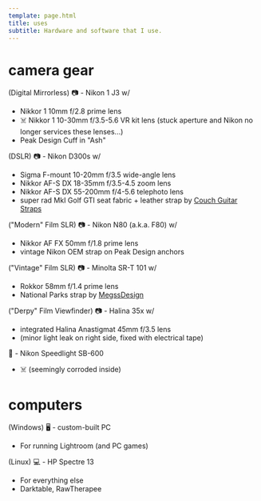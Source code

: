 ```yaml
---
template: page.html
title: uses
subtitle: Hardware and software that I use.
---
```


# camera gear

(Digital Mirrorless) 📷 - Nikon 1 J3 w/

- Nikkor 1 10mm f/2.8 prime lens
- ☠️  Nikkor 1 10-30mm f/3.5-5.6 VR kit lens (stuck aperture and Nikon no longer services these lenses...)
- Peak Design Cuff in "Ash"

(DSLR) 📷 - Nikon D300s w/

- Sigma F-mount 10-20mm f/3.5 wide-angle lens
- Nikkor AF-S DX 18-35mm f/3.5-4.5 zoom lens
- Nikkor AF-S DX 55-200mm f/4-5.6 telephoto lens
- super rad MkI Golf GTI seat fabric + leather strap by [Couch Guitar Straps](https://www.etsy.com/shop/couchguitarstraps)

("Modern" Film SLR) 📷 - Nikon N80 (a.k.a. F80) w/

- Nikkor AF FX 50mm f/1.8 prime lens
- vintage Nikon OEM strap on Peak Design anchors

("Vintage" Film SLR) 📷 - Minolta SR-T 101 w/

- Rokkor 58mm f/1.4 prime lens
- National Parks strap by [MegssDesign](https://www.etsy.com/shop/MegssDesign)

("Derpy" Film Viewfinder) 📷 - Halina 35x w/

- integrated Halina Anastigmat 45mm f/3.5 lens
- (minor light leak on right side, fixed with electrical tape)

📸 - Nikon Speedlight SB-600

- ☠️ (seemingly corroded inside)


# computers

(Windows) 🖥️ - custom-built PC
- For running Lightroom (and PC games)

(Linux) 💻 - HP Spectre 13
- For everything else
- Darktable, RawTherapee
